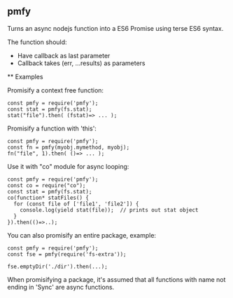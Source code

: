 pmfy
--------

Turns an async nodejs function into a ES6 Promise using terse ES6 syntax.

The function should:

* Have callback as last parameter
* Callback takes (err, ...results) as parameters

** Examples

Promisify a context free function:

    const pmfy = require('pmfy');
    const stat = pmfy(fs.stat);
    stat("file").then( (fstat)=> ... );
    
Promisify a function with 'this':

    const pmfy = require('pmfy');
    const fn = pmfy(myobj.mymethod, myobj);
    fn("file", 1).then( ()=> ... );
    
Use it with "co" module for async looping:

    const pmfy = require('pmfy');
    const co = require("co");
    const stat = pmfy(fs.stat);
    co(function* statFiles() {
      for (const file of ['file1', 'file2']) {
        console.log(yield stat(file));  // prints out stat object
      }
    }).then(()=>..);

You can also promisify an entire package, example:

    const pmfy = require('pmfy');
    const fse = pmfy(require('fs-extra'));
    
    fse.emptyDir('./dir').then(...);

When promisifying a package, it's assumed that all functions with name not ending in 'Sync' are async
functions.